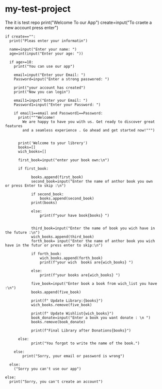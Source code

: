 # my-test-project
The it is test repo
print("Welcome To our App")
create=input("To craete a new account press enter")

    if create=="":
      print("Pleas enter your informatin")
      
      name=input("Enter your name: ")
      age=int(input("Enter your age: "))
      
      if age>=18:
        print("You can use our app")
    
        email=input("Enter your Email: ")
        Password=input("Enter a strong passwored: ")
    
        print("your account has created")
        print("Now you can login")
      
        email1=input("Enter your Email: ")
        Password1=input("Enter your Password: ")
    
        if email1==email and Password1==Password:
          print("""Welcome!
            We are happy to have you with us. Get ready to discover great features 
            and a seamless experience . Go ahead and get started now!""")
          
          
          print('Welcome to your librery')
          books=[]
          wich_books=[]
    
          first_book=input("enter your book own:\n")
    
          if first_book:
                
                books.append(first_book)
                second_book=input("Enter the name of anthor book you own or press Enter to skip :\n")
            
                if second_book:
                    books.append(second_book)
                print(books)
                
                else:
                    ٍprint(f"your have book{books} ")
                
                
                third_book=input("Enter the name of book you wich have in the future :\n")
                wich_books.append(third_book) 
                forth_book= input("Enter the name of anthor book you wich have in the futur or press enter to skip:\n")  
                
                if forth_book:
                    wich_books.append(forth_book)
                    print(f"your wich  books are{wich_books} ")
                
                else:
                    print(f"your books are{wich_books} ")   
                
                five_book=input("Enter book a book from wich_list you have :\n")
                books.append(five_book)
                
                print(f" Update Library:{books}")
                wich_books.remove(five_book) 
                
                print(f" Update Wishlist{wich_books}")
                book_donate=input("Enter a book you want donate : \n ")
                books.remove(book_donate)
                
                print(f"Final Library after Donations{books}")    
    
          else:
                print("You forgot to write the name of the book.")
    
        else:
            print("Sorry, your email or password is wrong")
    
      else:
        ("Sorry you can't use our app")  
    
    else:
      print("Sorry, you can't create an account")

